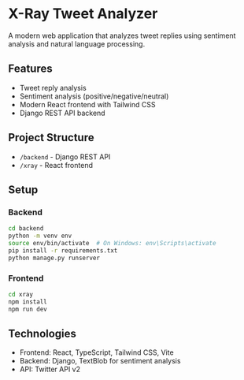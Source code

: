 # X-Ray Tweet Analyzer

A modern web application that analyzes tweet replies using sentiment analysis and natural language processing.

## Features

- Tweet reply analysis
- Sentiment analysis (positive/negative/neutral)
- Modern React frontend with Tailwind CSS
- Django REST API backend

## Project Structure

- `/backend` - Django REST API
- `/xray` - React frontend

## Setup

### Backend
```bash
cd backend
python -m venv env
source env/bin/activate  # On Windows: env\Scripts\activate
pip install -r requirements.txt
python manage.py runserver
```

### Frontend
```bash
cd xray
npm install
npm run dev
```

## Technologies

- Frontend: React, TypeScript, Tailwind CSS, Vite
- Backend: Django, TextBlob for sentiment analysis
- API: Twitter API v2

